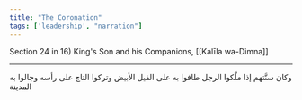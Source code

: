 ```yaml
---
title: "The Coronation"
tags: ['leadership', "narration"]
---
```


 Section 24 in 16) King's Son and his Companions, [[Kalīla wa-Dimna]]

---
وكان سنَّتهم إذا ملَّكوا الرجل طافوا به على الفيل الأبيض وتركوا التاج على رأسه وجالوا به المدينة
